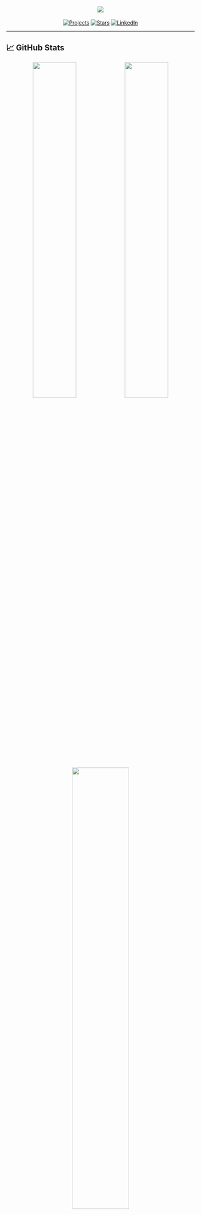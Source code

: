 <h1 align="center">
    <img src="https://readme-typing-svg.herokuapp.com/?font=Righteous&size=35&center=true&vCenter=true&width=600&height=70&duration=4000&lines=Hi+There!+👋;+I'm+Ganesh+Gharti+Magar!;AI+ML+Engineer+🤖;Agentic+Systems+Developer+⚡;Full-Stack+Developer+💻" />
</h1>

<p align="center">
  <a href="https://github.com/your-username?tab=repositories"><img src="https://img.shields.io/badge/Projects-20+-blue" alt="Projects"></a>
  <a href="https://github.com/your-username"><img src="https://img.shields.io/badge/Stars-100+-yellow" alt="Stars"></a>
  <a href="https://linkedin.com/in/your-profile"><img src="https://img.shields.io/badge/LinkedIn-Connect-0077B5" alt="LinkedIn"></a>
</p>

---
## 📈 GitHub Stats

<p align="center">
  <img src="https://github-readme-stats.vercel.app/api?username=GaneshGMgr&show_icons=true&theme=radical&hide_border=true" width="48%"/>
  <img src="https://github-readme-streak-stats.herokuapp.com/?user=GaneshGMgr&theme=radical&hide_border=true" width="48%"/>
</p>

<p align="center">
  <img src="https://github-readme-stats.vercel.app/api/top-langs/?username=GaneshGMgr&layout=compact&theme=radical&hide_border=true&langs_count=8" width="55%"/>
</p>

---

## 🛠️ Tech Stack

<p align="center">
  
**Artificial Intelligence & Machine Learning**<br>
<img src="https://img.shields.io/badge/Python-3776AB?style=for-the-badge&logo=python&logoColor=white" />
<img src="https://img.shields.io/badge/TensorFlow-FF6F00?style=for-the-badge&logo=tensorflow&logoColor=white" />
<img src="https://img.shields.io/badge/PyTorch-EE4C2C?style=for-the-badge&logo=pytorch&logoColor=white" />
<img src="https://img.shields.io/badge/OpenCV-5C3EE8?style=for-the-badge&logo=opencv&logoColor=white" />
<img src="https://img.shields.io/badge/Hugging%20Face-FFD21E?style=for-the-badge&logo=huggingface&logoColor=black" />
<br>
<img src="https://img.shields.io/badge/LangChain-00A67E?style=for-the-badge&logo=langchain&logoColor=white" />
<img src="https://img.shields.io/badge/Scikit--Learn-F7931E?style=for-the-badge&logo=scikit-learn&logoColor=white" />
<img src="https://img.shields.io/badge/Pandas-150458?style=for-the-badge&logo=pandas&logoColor=white" />
<img src="https://img.shields.io/badge/NumPy-013243?style=for-the-badge&logo=numpy&logoColor=white" />

**Backend Development**<br>
<img src="https://img.shields.io/badge/Laravel-FF2D20?style=for-the-badge&logo=laravel&logoColor=white" />
<img src="https://img.shields.io/badge/Django-092E20?style=for-the-badge&logo=django&logoColor=white" />
<img src="https://img.shields.io/badge/FastAPI-009688?style=for-the-badge&logo=fastapi&logoColor=white" />
<img src="https://img.shields.io/badge/Node.js-339933?style=for-the-badge&logo=node.js&logoColor=white" />
<img src="https://img.shields.io/badge/PHP-777BB4?style=for-the-badge&logo=php&logoColor=white" />
<br>
<img src="https://img.shields.io/badge/MySQL-4479A1?style=for-the-badge&logo=mysql&logoColor=white" />
<img src="https://img.shields.io/badge/PostgreSQL-4169E1?style=for-the-badge&logo=postgresql&logoColor=white" />
<img src="https://img.shields.io/badge/MongoDB-47A248?style=for-the-badge&logo=mongodb&logoColor=white" />
<img src="https://img.shields.io/badge/Redis-DC382D?style=for-the-badge&logo=redis&logoColor=white" />

**Frontend & DevOps**<br>
<img src="https://img.shields.io/badge/React-61DAFB?style=for-the-badge&logo=react&logoColor=black" />
<img src="https://img.shields.io/badge/JavaScript-F7DF1E?style=for-the-badge&logo=javascript&logoColor=black" />
<img src="https://img.shields.io/badge/HTML5-E34F26?style=for-the-badge&logo=html5&logoColor=white" />
<img src="https://img.shields.io/badge/CSS3-1572B6?style=for-the-badge&logo=css3&logoColor=white" />
<img src="https://img.shields.io/badge/Bootstrap-7952B3?style=for-the-badge&logo=bootstrap&logoColor=white" />
<br>
<img src="https://img.shields.io/badge/Git-F05032?style=for-the-badge&logo=git&logoColor=white" />
<img src="https://img.shields.io/badge/Docker-2496ED?style=for-the-badge&logo=docker&logoColor=white" />
<img src="https://img.shields.io/badge/AWS-FF9900?style=for-the-badge&logo=amazonaws&logoColor=white" />
<img src="https://img.shields.io/badge/Azure-0078D4?style=for-the-badge&logo=microsoftazure&logoColor=white" />

</p>

---
## 🚀 Featured Projects

### 🤖 AI & ML Projects
- **Multi-Agent AI System** - CrewAI, Ollama, FastAPI
- **LLM Research Assistant** - LLaMA, FAISS, HuggingFace  
- **Intelligent Q&A System** - RAG, Transformers, FastAPI
- **Computer Vision Pipeline** - OpenCV, scikit-learn

### 💻 Full-Stack Projects
- **Enterprise Management System** - Laravel, MySQL, Bootstrap
- **Job Portal Platform** - PHP, JavaScript, AJAX
- **E-Commerce Solution** - Django, Python, SQLite

### 🎯 Data Structures & Algorithms
**DSA Using Python** [GitHub]
- Core Data Structures & Algorithms in Python
- Interactive Jupyter Notebooks: Linked Lists, Stacks, Queues, Arrays  
- Searching, Sorting, and Hashing implementations
- Clean, educational code for learning and revision
---

## 📫 Connect With Me

<p align="center">
  <a href="https://linkedin.com/in/your-profile"><img src="https://img.shields.io/badge/LinkedIn-0077B5?style=for-the-badge&logo=linkedin&logoColor=white" alt="LinkedIn"/></a>
  <a href="https://github.com/GaneshGMgr"><img src="https://img.shields.io/badge/GitHub-181717?style=for-the-badge&logo=github&logoColor=white" alt="GitHub"/></a>
  <a href="mailto:professional@email.com"><img src="https://img.shields.io/badge/Gmail-D14836?style=for-the-badge&logo=gmail&logoColor=white" alt="Email"/></a>
  <a href="https://twitter.com/your-handle"><img src="https://img.shields.io/badge/Twitter-1DA1F2?style=for-the-badge&logo=twitter&logoColor=white" alt="Twitter"/></a>
  <a href="https://kaggle.com/your-profile"><img src="https://img.shields.io/badge/Kaggle-20BEFF?style=for-the-badge&logo=kaggle&logoColor=white" alt="Kaggle"/></a>
</p>